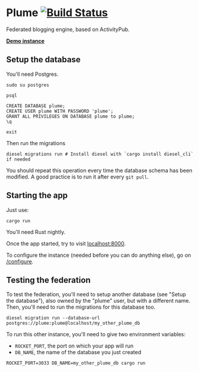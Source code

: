 # Plume [![Build Status](https://travis-ci.org/Plume-org/Plume.svg?branch=master)](https://travis-ci.org/Plume-org/Plume)

Federated blogging engine, based on ActivityPub.

[**Demo instance**](https://baptiste.gelez.xyz/)

## Setup the database

You'll need Postgres.

```
sudo su postgres

psql

CREATE DATABASE plume;
CREATE USER plume WITH PASSWORD 'plume';
GRANT ALL PRIVILEGES ON DATABASE plume to plume;
\q

exit
```

Then run the migrations

```
diesel migrations run # Install diesel with `cargo install diesel_cli` if needed
```

You should repeat this operation every time the database schema has been modified.
A good practice is to run it after every `git pull`.

## Starting the app

Just use:

```
cargo run
```

You'll need Rust nightly.

Once the app started, try to visit [localhost:8000](http://localhost:8000).

To configure the instance (needed before you can do anything else),
go on [/configure](http://localhost:8000/configure).

## Testing the federation

To test the federation, you'll need to setup another database (see "Setup the database"),
also owned by the "plume" user, but with a different name. Then, you'll need to run the
migrations for this database too.

```
diesel migration run --database-url postgres://plume:plume@localhost/my_other_plume_db
```

To run this other instance, you'll need to give two environment variables:

- `ROCKET_PORT`, the port on which your app will run
- `DB_NAME`, the name of the database you just created

```
ROCKET_PORT=3033 DB_NAME=my_other_plume_db cargo run
```
